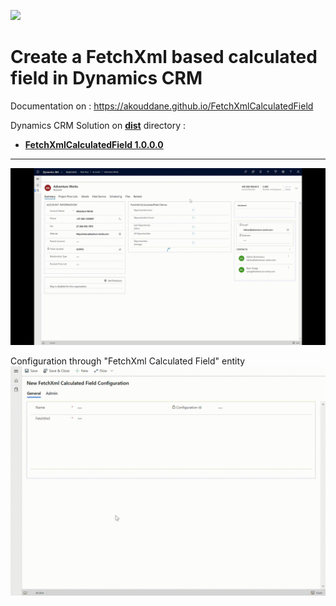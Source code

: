 ![](https://akouddane.github.io/FetchXmlCalculatedField/images/logo_md.png)

# Create a FetchXml based calculated field in Dynamics CRM

Documentation on : https://akouddane.github.io/FetchXmlCalculatedField


Dynamics CRM Solution on **[dist](https://github.com/Akouddane/FetchXmlCalculatedField/tree/master/dist)** directory : 
* **[FetchXmlCalculatedField 1.0.0.0](https://github.com/Akouddane/FetchXmlCalculatedField/blob/master/dist/FetchXmlCalculatedField_1_0_0_0_managed.zip?raw=true)**
---

![](https://github.com/Akouddane/FetchXmlCalculatedField/blob/master/docs/images/FetchXmlCalculatedField.gif)


Configuration through "FetchXml Calculated Field" entity
![](https://github.com/Akouddane/FetchXmlCalculatedField/blob/master/docs/images/FetchXmlCalculatedField_OppCount.gif)
